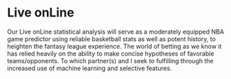 # Live onLine

Our Live onLine statistical analysis will serve as a moderately equipped NBA game predictor using reliable basketball stats as well as potent history, to heighten the fantasy league experience. The world of betting as we know it has relied heavily on the ability to make concise hypotheses of favorable teams/opponents. To which partner(s) and I seek to fulfilling through the increased use of machine learning and selective features. 

